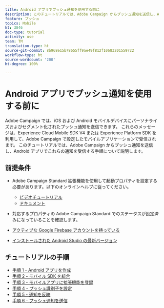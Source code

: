 ```yaml
---
title: Android アプリでプッシュ通知を使用する前に
description: このチュートリアルでは、Adobe Campaign からプッシュ通知を送信し、Android アプリでこれらの通知を受信する手順について説明します。
feature: プッシュ
topics: Mobile
kt: 3846
doc-type: tutorial
activity: use
team: TM
translation-type: ht
source-git-commit: 8b968e15b78655ff9ae49f812f10683201559722
workflow-type: ht
source-wordcount: '200'
ht-degree: 100%

---
```



# Android アプリでプッシュ通知を使用する前に

Adobe Campaign では、iOS および Android モバイルデバイスにパーソナライズおよびセグメント化されたプッシュ通知を送信できます。
これらのメッセージは、Experience Cloud Mobile SDK V4 または Experience Platform SDK を利用して、Adobe Campaign で設定したモバイルアプリケーションで受信されます。
このチュートリアルでは、Adobe Campaign からプッシュ通知を送信し、Android アプリでこれらの通知を受信する手順について説明します。

## 前提条件

* Adobe Campaign Standard 拡張機能を使用して起動プロパティを設定する必要があります。以下のオンラインヘルプに従ってください。
   * [ビデオチュートリアル](https://video.tv.adobe.com/v/26224?quality=12)
   * [ドキュメント](https://docs.adobe.com/content/help/ja-JP/campaign-learn/campaign-standard-tutorials/communication-channels/mobile/configure-mobile-apps-using-aep-sdk.html)

* 対応するプロパティの Adobe Campaign Standard でのステータスが設定済みになっていることを確認します。
* [アクティブな Google Firebase アカウントを持っている](https://firebase.google.com)
* [インストールされた Android Studio の最新バージョン](https://developer.android.com/studio)

## チュートリアルの手順

* [手順 1 - Android アプリを作成](/help/tutorial-push-notifications-android/create-android-app.md)
* [手順 2 - モバイル SDK を統合](/help/tutorial-push-notifications-android/integrating-with-mobile-sdk.md)
* [手順 3 - モバイルアプリに拡張機能を登録](/help/tutorial-push-notifications-android/register-mobile-extensions.md)
* [手順 4 - プッシュ識別子を設定](/help/tutorial-push-notifications-android/set-push-identifier.md)
* [手順 5 - 通知を反映](/help/tutorial-push-notifications-android/propagate-notification.md)
* [手順 6 - プッシュ通知を送信](/help/tutorial-push-notifications-android/send-push-notification.md)
